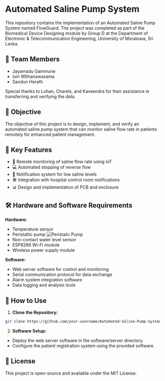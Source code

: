 # Automated Saline Pump System

This repository contains the implementation of an Automated Saline Pump System named FlowGuard. The project was completed as part of the Biomedical Device Designing module by Group D at the Department of Electronic & Telecommunication Engineering, University of Moratuwa, Sri Lanka.

## 👥 Team Members

- Jayamadu Gammune
- Isiri WIthanawasama
- Sandun Herath

Special thanks to Lohan, Charels, and Kaveendra for their assistance in transferring and verifying the data.

## 🎯 Objective

The objective of this project is to design, implement, and verify an automated saline pump system that can monitor saline flow rate in patients remotely for enhanced patient management.

## 🔑 Key Features

- 📡 Remote monitoring of saline flow rate using IoT
- 💻 Automated stopping of reverse flow
- 🔔 Notification system for low saline levels
- 🛠️ Integration with hospital control room notifications
- 📊 Design and implementation of PCB and enclosure

## 🛠️ Hardware and Software Requirements

**Hardware:**
- Temperature sensor
- Peristaltic pump
  ![Peristalic Pump](Images/Peristalic%Pump%3D%Printed.jpg)
- Non-contact water level sensor
- ESP8266 Wi-Fi module
- Wireless power supply module

**Software:**
- Web server software for control and monitoring
- Serial communication protocol for data exchange
- Alarm system integration software
- Data logging and analysis tools

## 🚀 How to Use

1. **Clone the Repository:**
```bash
git clone https://github.com/your-username/Automated-Saline-Pump-System.git
```
2. **Software Setup:**
- Deploy the web server software in the software/server directory.
- Configure the patient registration system using the provided software.

## 📄 License
This project is open-source and available under the MIT License.
